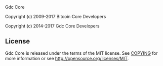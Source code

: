 Gdc Core 


Copyright (c) 2009-2017 Bitcoin Core Developers

Copyright (c) 2014-2017 Gdc Core Developers





License
-------

Gdc Core is released under the terms of the MIT license. See [COPYING](COPYING) for more
information or see http://opensource.org/licenses/MIT.